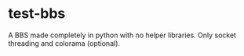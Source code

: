 # test-bbs

A BBS made completely in python with no helper libraries. Only socket threading and colorama (optional).
